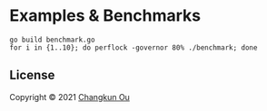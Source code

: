 # Examples & Benchmarks

```
go build benchmark.go
for i in {1..10}; do perflock -governor 80% ./benchmark; done
```


## License

Copyright &copy; 2021 [Changkun Ou](https://changkun.de)